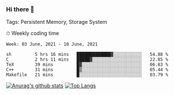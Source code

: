 ### Hi there 👋

Tags: Persistent Memory, Storage System

<!--

[![Anurag's github stats](https://github-readme-stats.vercel.app/api?username=wwyf)](https://github.com/anuraghazra/github-readme-stats)

[![Anurag's github stats](https://github-readme-stats.vercel.app/api?username=wwyf&count_private=true)](https://github.com/anuraghazra/github-readme-stats)


[![Top Langs](https://github-readme-stats.vercel.app/api/top-langs/?username=wwyf&count_private=true&&hide=jupyter%20notebook,html)](https://github.com/anuraghazra/github-readme-stats)



-->


⏱ Weekly coding time

<!--START_SECTION:waka-->
```text
Week: 03 June, 2021 - 10 June, 2021

sh         5 hrs 16 mins   █████████████▓░░░░░░░░░░░   54.88 % 
C          2 hrs 11 mins   █████▓░░░░░░░░░░░░░░░░░░░   22.85 % 
TeX        39 mins         █▓░░░░░░░░░░░░░░░░░░░░░░░   06.83 % 
C++        31 mins         █▒░░░░░░░░░░░░░░░░░░░░░░░   05.44 % 
Makefile   21 mins         █░░░░░░░░░░░░░░░░░░░░░░░░   03.79 % 
```
<!--END_SECTION:waka-->



[![Anurag's github stats](https://github-readme-stats.vercel.app/api?username=wwyf&count_private=true&show_icons=true&hide_border=true)](https://github.com/anuraghazra/github-readme-stats) [![Top Langs](https://github-readme-stats.vercel.app/api/top-langs/?username=wwyf&count_private=true&hide=jupyter%20notebook,html,OpenEdge%20ABL&langs_count=10&layout=compact&hide_border=true)](https://github.com/anuraghazra/github-readme-stats)

<!--

[![willianrod's wakatime stats](https://github-readme-stats.vercel.app/api/wakatime?username=wwyf)](https://github.com/anuraghazra/github-readme-stats)


-->
